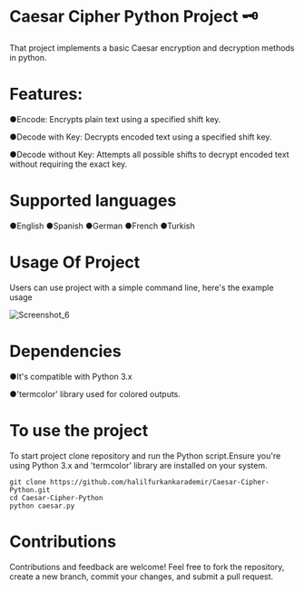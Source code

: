 # Caesar Cipher Python Project 🗝️
That project implements a basic Caesar encryption and decryption methods in python. 
# Features:
●Encode: Encrypts plain text using a specified shift key.

●Decode with Key: Decrypts encoded text using a specified shift key.

●Decode without Key: Attempts all possible shifts to decrypt encoded text without requiring the exact key.
# Supported languages
●English
●Spanish
●German
●French
●Turkish



# Usage Of Project
Users can use project with a simple command line, here's the example usage


![Screenshot_6](https://github.com/user-attachments/assets/df74b36e-e3f5-4644-ac7c-fdb5dc7fd312)
# Dependencies
●It's compatible with Python 3.x

●'termcolor' library used for colored outputs.
# To use the project
To start project clone repository and run the Python script.Ensure you're using Python 3.x and 'termcolor' library are installed on your system.

```
git clone https://github.com/halilfurkankarademir/Caesar-Cipher-Python.git
cd Caesar-Cipher-Python
python caesar.py

```

# Contributions
Contributions and feedback are welcome! Feel free to fork the repository, create a new branch, commit your changes, and submit a pull request.
